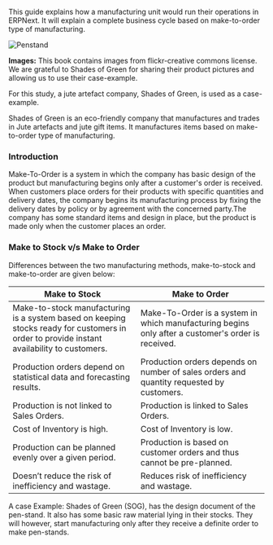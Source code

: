 This guide explains how a manufacturing unit would run their operations in ERPNext. It will explain a complete business cycle based on make-to-order type of manufacturing.

![Penstand](/assets/frappe_io/images/erpnext/pen-stand.jpg)


__Images:__ This book contains images from flickr-creative commons license. We are grateful to Shades of Green for sharing their product pictures and allowing us to use their case-example.

For this study, a jute artefact company, Shades of Green, is used as a case-example. 

Shades of Green is an eco-friendly company that manufactures and trades in Jute artefacts and jute gift items. It manufactures items based on make-to-order type of manufacturing.

### Introduction

Make-To-Order  is a  system in which the company has basic design of the product but manufacturing begins only after a customer's order is received. When customers place orders for their products with specific quantities and delivery dates, the company begins its manufacturing process by fixing the delivery dates by policy or by agreement with the concerned party.The company has some standard items and design in place, but the product is made only when the customer places an order.

### Make to Stock v/s Make to Order

Differences between the two manufacturing methods, make-to-stock and make-to-order are given below:

<table class="table table-bordered">
	<thead>
		<tr>
		<th width=50%>Make to Stock</th>
		<th width=50%>Make to Order</th>
	</tr>
	</thead>
	<tbody>
		<tr>
			<td>Make-to-stock manufacturing is a system based on keeping stocks ready for customers in order to provide instant availability to customers.</td>
			<td>Make-To-Order  is a system in which manufacturing begins only after a customer's order is received.</td>
		</tr>
		<tr>
			<td>Production orders depend on statistical data and forecasting results.</td>
			<td>Production orders depends on number of sales orders and quantity requested by customers.</td>
		</tr>
		<tr>
			<td>Production is not linked to Sales Orders.</td>
			<td>Production is linked to Sales Orders.</td>
		</tr>
		<tr>
			<td>Cost of Inventory is high.</td>
			<td>Cost of Inventory is low.</td>
		</tr>
		<tr>
			<td>Production can be planned evenly over a given period.</td>
			<td>Production is based on customer orders and thus cannot be pre-planned.</td>
		</tr>
		<tr>
			<td>Doesn’t reduce the risk of inefficiency and wastage.</td>
			<td>Reduces risk of inefficiency and wastage.</td>
		</tr>
		</tbody>
</table>


A case Example: Shades of Green (SOG), has the design document of the pen-stand. It also has some basic raw material lying in their stocks. They will however, start manufacturing only after they receive a definite order to make pen-stands.
